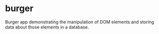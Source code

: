 # burger
Burger app demonstrating the manipulation of DOM elements and storing data about those elements in a database.
